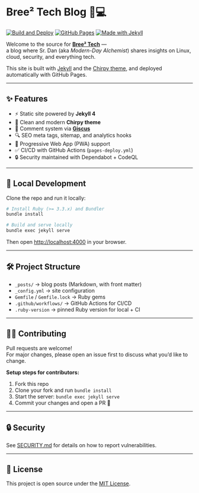 # Bree² Tech Blog 🧪💻

[![Build and Deploy](https://github.com/sto0ka/blog/actions/workflows/pages-deploy.yml/badge.svg)](https://github.com/sto0ka/blog/actions/workflows/pages-deploy.yml)
[![GitHub Pages](https://img.shields.io/badge/pages-live-brightgreen?logo=github)](https://breesquared.com)
[![Made with Jekyll](https://img.shields.io/badge/Made%20with-Jekyll-red?logo=jekyll)](https://jekyllrb.com/)

Welcome to the source for **[Bree² Tech](https://breesquared.com)** —  
a blog where Sr. Dan (aka *Modern-Day Alchemist*) shares insights on Linux, cloud, security, and everything tech.

This site is built with [Jekyll](https://jekyllrb.com/) and the [Chirpy theme](https://github.com/cotes2020/jekyll-theme-chirpy), and deployed automatically with GitHub Pages.

---

## ✨ Features
- ⚡️ Static site powered by **Jekyll 4**
- 🎨 Clean and modern **Chirpy theme**
- 💬 Comment system via **[Giscus](https://giscus.app/)**
- 🔍 SEO meta tags, sitemap, and analytics hooks
- 📱 Progressive Web App (PWA) support
- ✅ CI/CD with GitHub Actions (`pages-deploy.yml`)
- 🔒 Security maintained with Dependabot + CodeQL

---

## 🚀 Local Development

Clone the repo and run it locally:

```bash
# Install Ruby (>= 3.3.x) and Bundler
bundle install

# Build and serve locally
bundle exec jekyll serve
```

Then open [http://localhost:4000](http://localhost:4000) in your browser.

---

## 🛠️ Project Structure
- `_posts/` → blog posts (Markdown, with front matter)
- `_config.yml` → site configuration
- `Gemfile` / `Gemfile.lock` → Ruby gems
- `.github/workflows/` → GitHub Actions for CI/CD
- `.ruby-version` → pinned Ruby version for local + CI

---

## 🧑‍💻 Contributing
Pull requests are welcome!  
For major changes, please open an issue first to discuss what you’d like to change.

**Setup steps for contributors:**
1. Fork this repo
2. Clone your fork and run `bundle install`
3. Start the server: `bundle exec jekyll serve`
4. Commit your changes and open a PR 🚀

---

## 🔒 Security
See [SECURITY.md](./SECURITY.md) for details on how to report vulnerabilities.

---

## 📜 License
This project is open source under the [MIT License](./LICENSE).
